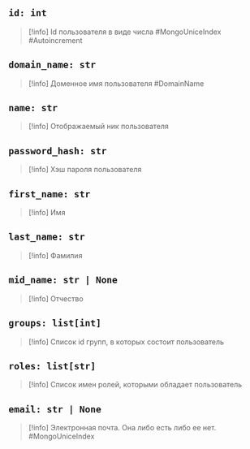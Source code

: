 ## `id: int`
> [!info] Id пользователя в виде числа #MongoUniceIndex #Autoincrement

## `domain_name: str`
>[!info]  Доменное имя пользователя #DomainName 

## `name: str`
>[!info] Отображаемый ник пользователя

## `password_hash: str`
> [!info] Хэш пароля пользователя

## `first_name: str`
> [!info] Имя

## `last_name: str`
>[!info] Фамилия 

## `mid_name: str | None`
> [!info] Отчество

## `groups: list[int]`
>[!info] Список id групп, в которых состоит пользователь

## `roles: list[str]`
>[!info] Список имен ролей, которыми обладает пользователь

## `email: str | None`

> [!info] Электронная почта. Она либо есть либо ее нет. #MongoUniceIndex 